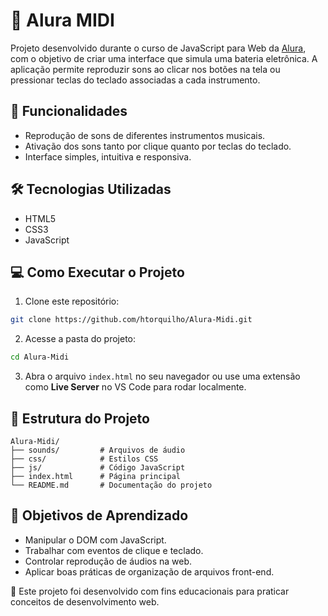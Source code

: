 # 🎹 Alura MIDI

Projeto desenvolvido durante o curso de JavaScript para Web da [Alura](https://www.alura.com.br/), com o objetivo de criar uma interface que simula uma bateria eletrônica. A aplicação permite reproduzir sons ao clicar nos botões na tela ou pressionar teclas do teclado associadas a cada instrumento.

## 🚀 Funcionalidades

- Reprodução de sons de diferentes instrumentos musicais.
- Ativação dos sons tanto por clique quanto por teclas do teclado.
- Interface simples, intuitiva e responsiva.

## 🛠️ Tecnologias Utilizadas

- HTML5
- CSS3
- JavaScript

## 💻 Como Executar o Projeto

1. Clone este repositório:

```bash
git clone https://github.com/htorquilho/Alura-Midi.git
```

2. Acesse a pasta do projeto:

```bash
cd Alura-Midi
```

3. Abra o arquivo `index.html` no seu navegador ou use uma extensão como **Live Server** no VS Code para rodar localmente.

## 📂 Estrutura do Projeto

```
Alura-Midi/
├── sounds/         # Arquivos de áudio
├── css/            # Estilos CSS
├── js/             # Código JavaScript
├── index.html      # Página principal
└── README.md       # Documentação do projeto
```

## 🎯 Objetivos de Aprendizado

- Manipular o DOM com JavaScript.
- Trabalhar com eventos de clique e teclado.
- Controlar reprodução de áudios na web.
- Aplicar boas práticas de organização de arquivos front-end.


📝 Este projeto foi desenvolvido com fins educacionais para praticar conceitos de desenvolvimento web.
